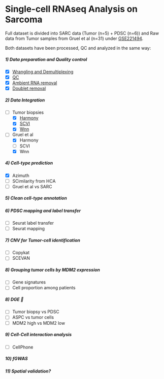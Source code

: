 # Single-cell RNAseq Analysis on Sarcoma


Full dataset is divided into SARC data (Tumor (n=5) + PDSC (n=6)) and Raw data from Tumor samples from Gruel et al (n=31) under [GSE221494](https://www.ncbi.nlm.nih.gov/geo/query/acc.cgi?acc=GSE221494).

Both datasets have been processed, QC and analyzed in the same way:

#####  1) Data preparation and Quality control
- [x] [Wrangling and Demultiplexing](https://github.com/Caminou/SRC_SC/tree/Load_Seurat/Load_Samples.Rmd)
- [x] [QC](https://github.com/Caminou/SRC_SC/tree/main/QC)
- [X] [Ambient RNA removal](https://github.com/Caminou/SARC_SC/blob/main/Ambient_RNA/)
- [X] [Doublet removal](https://github.com/Caminou/SARC_SC/blob/main/Doublet_removal)
##### 2) Data Integration
- [ ] Tumor biopsies
  - [x] [Harmony](https://github.com/Caminou/SARC_SC/blob/main/Integration/Azimuth_and_integration.Rmd#L124)
  - [x] [SCVI](https://github.com/Caminou/SARC_SC/blob/main/Integration/scvi_Tumor.ipynb)
  - [x] [Wnn](https://github.com/Caminou/SARC_SC/blob/main/Integration/Azimuth_and_integration.Rmd#L124)
- [ ] Gruel et al
  - [x] Harmony
  - [ ] SCVI
  - [x] Wnn
##### 4) Cell-type prediction
- [X] Azimuth
- [ ] SCimilarity from HCA
- [ ] Gruel et al vs SARC
##### 5) Clean cell-type annotation
##### 6) PDSC mapping and label transfer
- [ ] Seurat label transfer
- [ ] Seurat mapping
##### 7) CNV for Tumor-cell identification
- [ ] Copykat
- [ ] SCEVAN
##### 8) Grouping tumor cells by MDM2 expression
- [ ] Gene signatures
- [ ] Cell proportion among patients 
##### 8) DGE :tada:
- [ ] Tumor biopsy vs PDSC
- [ ] ASPC vs tumor cells
- [ ] MDM2 high vs MDM2 low
##### 9) Cell-Cell interaction analysis
- [ ] CellPhone
##### 10) fGWAS
##### 11) Spatial validation?


